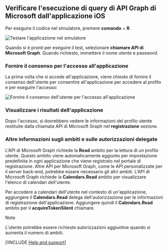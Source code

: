 ## <a name="test-querying-the-microsoft-graph-api-from-your-ios-application"></a>Verificare l'esecuzione di query di API Graph di Microsoft dall'applicazione iOS

Per eseguire il codice nel simulatore, premere **comando** + **R**.

![Testare l'applicazione nel simulatore](media/active-directory-develop-guidedsetup-ios-test/iostestscreenshot.png)

Quando si è pronti per eseguire il test, selezionare **chiamare API di Microsoft Graph**. Quando richiesto, immettere il nome utente e password.

### <a name="provide-consent-for-application-access"></a>Fornire il consenso per l'accesso all'applicazione
La prima volta che si accede all'applicazione, viene chiesto di fornire il consenso dell'utente per consentire all'applicazione per accedere al profilo e per eseguire l'accesso:

![Fornire il consenso dell'utente per l'accesso all'applicazione](media/active-directory-develop-guidedsetup-ios-test/iosconsentscreen.png)

### <a name="view-application-results"></a>Visualizzare i risultati dell'applicazione
Dopo l'accesso, si dovrebbero vedere le informazioni del profilo utente restituite dalla chiamata API di Microsoft Graph nel **registrazione** sezione. 

<!--start-collapse-->
### <a name="more-information-about-scopes-and-delegated-permissions"></a>Altre informazioni sugli ambiti e sulle autorizzazioni delegate

L'API di Microsoft Graph richiede la **Read** ambito per la lettura di un profilo utente. Questo ambito viene automaticamente aggiunto per impostazione predefinita in ogni applicazione che viene registrato nel portale di registrazione. Altre API per Microsoft Graph, come le API personalizzate per il server back-end, potrebbe essere necessario gli altri ambiti. L'API di Microsoft Graph richiede la **Calendars.Read** ambito per visualizzare l'elenco di calendari dell'utente.

Per accedere a calendari dell'utente nel contesto di un'applicazione, aggiungere il **Calendars.Read** delega dell'autorizzazione per le informazioni di registrazione dell'applicazione. Aggiungere quindi il **Calendars.Read** ambito per il **acquireTokenSilent** chiamare. 

>[!NOTE]
>L'utente potrebbe essere richieste autorizzazioni aggiuntive quando si aumenta il numero di ambiti.

<!--end-collapse-->

[!INCLUDE  [Help and support](./active-directory-develop-help-support-include.md)]
